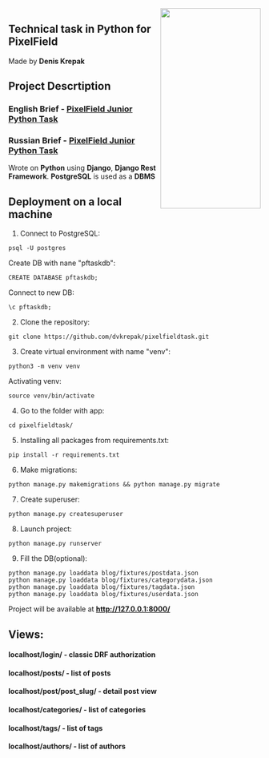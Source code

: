 <img align="right" src="https://notion-emojis.s3-us-west-2.amazonaws.com/v0/svg-twitter/1f40d.svg" data-canonical-src="https://gyazo.com/eb5c5741b6a9a16c692170a41a49c858.png" width="200" height="400" />

## **Technical task in Python for PixelField**

Made by **Denis Krepak**

## **Project Descrtiption**

### **English Brief** - [PixelField Junior Python Task](https://pebble-lily-5a3.notion.site/PixelField-Junior-Technical-Task-Eng-67ae46c4621a445790c5816836eed38d)

### **Russian Brief** - [PixelField Junior Python Task](https://pebble-lily-5a3.notion.site/PixelField-Junior-Technical-Task-Rus-32e6e3534ee44854b1236b1c4558f1f6)

Wrote on **Python** using **Django**, **Django Rest Framework**. **PostgreSQL** is used as a **DBMS**

## **Deployment on a local machine**
1. Connect to PostgreSQL:
```
psql -U postgres
```
Create DB with nane "pftaskdb":
```
CREATE DATABASE pftaskdb;
```
Connect to new DB:
```
\c pftaskdb;
```
2. Clone the repository:
```
git clone https://github.com/dvkrepak/pixelfieldtask.git
```
3. Create virtual environment with name "venv":
```
python3 -m venv venv
```
Activating venv:
```
source venv/bin/activate
```
4. Go to the folder with app:
```
cd pixelfieldtask/
```
5. Installing all packages from requirements.txt:
```
pip install -r requirements.txt
```
6. Make migrations:
```
python manage.py makemigrations && python manage.py migrate
```
7. Create superuser:
```
python manage.py createsuperuser
```
8. Launch project:
```
python manage.py runserver
```
9. Fill the DB(optional):
```
python manage.py loaddata blog/fixtures/postdata.json
python manage.py loaddata blog/fixtures/categorydata.json
python manage.py loaddata blog/fixtures/tagdata.json
python manage.py loaddata blog/fixtures/userdata.json
```

Project will be available at **http://127.0.0.1:8000/**

## **Views:**
#### **localhost/login/** - classic DRF authorization
#### **localhost/posts/** - list of posts
#### **localhost/post/post_slug/** - detail post view
#### **localhost/categories/** - list of categories
#### **localhost/tags/** - list of tags
#### **localhost/authors/** - list of authors
